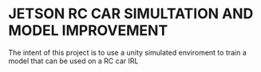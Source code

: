 # JETSON RC CAR SIMULTATION AND MODEL IMPROVEMENT
The intent of this project is to use a unity simulated enviroment to train a model that can be used on a RC car IRL

